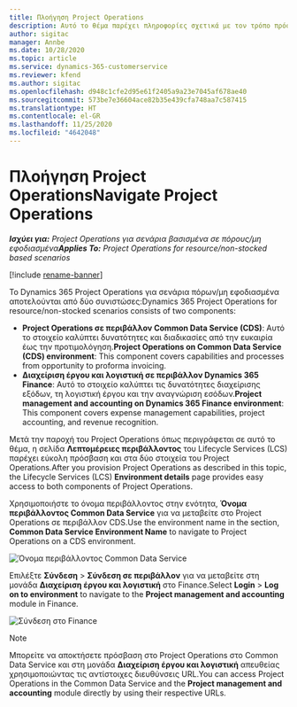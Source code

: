 ```yaml
---
title: Πλοήγηση Project Operations
description: Αυτό το θέμα παρέχει πληροφορίες σχετικά με τον τρόπο πρόσβασης στο Project Operations από το Lifecycle Services.
author: sigitac
manager: Annbe
ms.date: 10/28/2020
ms.topic: article
ms.service: dynamics-365-customerservice
ms.reviewer: kfend
ms.author: sigitac
ms.openlocfilehash: d948c1cfe2d95e61f2405a9a23e7045af678ae40
ms.sourcegitcommit: 573be7e36604ace82b35e439cfa748aa7c587415
ms.translationtype: HT
ms.contentlocale: el-GR
ms.lasthandoff: 11/25/2020
ms.locfileid: "4642048"
---
```

# <a name="navigate-project-operations"></a><span data-ttu-id="17e91-103">Πλοήγηση Project Operations</span><span class="sxs-lookup"><span data-stu-id="17e91-103">Navigate Project Operations</span></span>

<span data-ttu-id="17e91-104">_**Ισχύει για:** Project Operations για σενάρια βασισμένα σε πόρους/μη εφοδιασμένα_</span><span class="sxs-lookup"><span data-stu-id="17e91-104">_**Applies To:** Project Operations for resource/non-stocked based scenarios_</span></span>

[!include [rename-banner](~/includes/cc-data-platform-banner.md)]

<span data-ttu-id="17e91-105">Το Dynamics 365 Project Operations για σενάρια πόρων/μη εφοδιασμένα αποτελούνται από δύο συνιστώσες:</span><span class="sxs-lookup"><span data-stu-id="17e91-105">Dynamics 365 Project Operations for resource/non-stocked scenarios consists of two components:</span></span> 

 - <span data-ttu-id="17e91-106">**Project Operations σε περιβάλλον Common Data Service (CDS)**: Αυτό το στοιχείο καλύπτει δυνατότητες και διαδικασίες από την ευκαιρία έως την προτιμολόγηση.</span><span class="sxs-lookup"><span data-stu-id="17e91-106">**Project Operations on Common Data Service (CDS) environment**: This component covers capabilities and processes from opportunity to proforma invoicing.</span></span> 
 - <span data-ttu-id="17e91-107">**Διαχείριση έργου και λογιστική σε περιβάλλον Dynamics 365 Finance**: Αυτό το στοιχείο καλύπτει τις δυνατότητες διαχείρισης εξόδων, τη λογιστική έργου και την αναγνώριση εσόδων.</span><span class="sxs-lookup"><span data-stu-id="17e91-107">**Project management and accounting on Dynamics 365 Finance environment**: This component covers expense management capabilities, project accounting, and revenue recognition.</span></span> 

<span data-ttu-id="17e91-108">Μετά την παροχή του Project Operations όπως περιγράφεται σε αυτό το θέμα, η σελίδα **Λεπτομέρειες περιβάλλοντος** του Lifecycle Services (LCS) παρέχει εύκολη πρόσβαση και στα δύο στοιχεία του Project Operations.</span><span class="sxs-lookup"><span data-stu-id="17e91-108">After you provision Project Operations as described in this topic, the Lifecycle Services (LCS) **Environment details** page provides easy access to both components of Project Operations.</span></span>  

<span data-ttu-id="17e91-109">Χρησιμοποιήστε το όνομα περιβάλλοντος στην ενότητα, **Όνομα περιβάλλοντος Common Data Service** για να μεταβείτε στο Project Operations σε περιβάλλον CDS.</span><span class="sxs-lookup"><span data-stu-id="17e91-109">Use the environment name in the section, **Common Data Service Environment Name** to navigate to Project Operations on a CDS environment.</span></span> 

  ![Όνομα περιβάλλοντος Common Data Service](./media/environment-name.PNG)

<span data-ttu-id="17e91-111">Επιλέξτε **Σύνδεση** > **Σύνδεση σε περιβάλλον** για να μεταβείτε στη μονάδα **Διαχείριση έργου και λογιστική** στο Finance.</span><span class="sxs-lookup"><span data-stu-id="17e91-111">Select **Login** > **Log on to environment** to navigate to the **Project management and accounting** module in Finance.</span></span>  

   ![Σύνδεση στο Finance](./media/environment-login.PNG)

> [!NOTE]
> <span data-ttu-id="17e91-113">Μπορείτε να αποκτήσετε πρόσβαση στο Project Operations στο Common Data Service και στη μονάδα **Διαχείριση έργου και λογιστική** απευθείας χρησιμοποιώντας τις αντίστοιχες διευθύνσεις URL.</span><span class="sxs-lookup"><span data-stu-id="17e91-113">You can access Project Operations in the Common Data Service and the **Project management and accounting** module directly by using their respective URLs.</span></span> 
